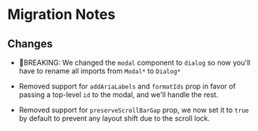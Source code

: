 # Migration Notes

## Changes

- 🚨BREAKING: We changed the `modal` component to `dialog` so now you'll have to
  rename all imports from `Modal*` to `Dialog*`

- Removed support for `addAriaLabels` and `formatIds` prop in favor of passing a
  top-level `id` to the modal, and we'll handle the rest.

- Removed support for `preserveScrollBarGap` prop, we now set it to `true` by
  default to prevent any layout shift due to the scroll lock.
